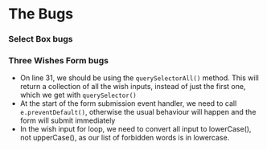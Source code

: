 # The Bugs

### Select Box bugs

### Three Wishes Form bugs
- On line 31, we should be using the ```querySelectorAll()``` method. This will return a collection of all the wish inputs, instead of just the first one, which we get with ```querySelector()```
- At the start of the form submission event handler, we need to call ```e.preventDefault()```, otherwise the usual behaviour will happen and the form will submit immediately
- In the wish input for loop, we need to convert all input to lowerCase(), not upperCase(), as our list of forbidden words is in lowercase.
